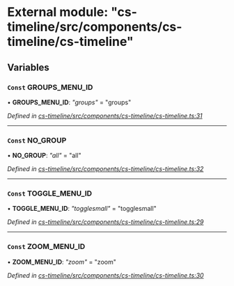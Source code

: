 # External module: "cs-timeline/src/components/cs-timeline/cs-timeline"

## Variables

### `Const` GROUPS_MENU_ID

• **GROUPS_MENU_ID**: *"groups"* = "groups"

*Defined in [cs-timeline/src/components/cs-timeline/cs-timeline.ts:31](https://github.com/RichardHovenkamp/csnext/blob/40018c3a/packages/cs-timeline/src/components/cs-timeline/cs-timeline.ts#L31)*

___

### `Const` NO_GROUP

• **NO_GROUP**: *"all"* = "all"

*Defined in [cs-timeline/src/components/cs-timeline/cs-timeline.ts:32](https://github.com/RichardHovenkamp/csnext/blob/40018c3a/packages/cs-timeline/src/components/cs-timeline/cs-timeline.ts#L32)*

___

### `Const` TOGGLE_MENU_ID

• **TOGGLE_MENU_ID**: *"togglesmall"* = "togglesmall"

*Defined in [cs-timeline/src/components/cs-timeline/cs-timeline.ts:29](https://github.com/RichardHovenkamp/csnext/blob/40018c3a/packages/cs-timeline/src/components/cs-timeline/cs-timeline.ts#L29)*

___

### `Const` ZOOM_MENU_ID

• **ZOOM_MENU_ID**: *"zoom"* = "zoom"

*Defined in [cs-timeline/src/components/cs-timeline/cs-timeline.ts:30](https://github.com/RichardHovenkamp/csnext/blob/40018c3a/packages/cs-timeline/src/components/cs-timeline/cs-timeline.ts#L30)*
